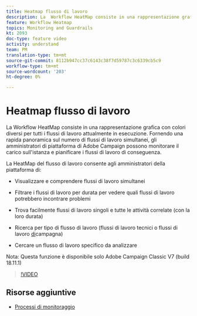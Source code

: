 ```yaml
---
title: Heatmap flusso di lavoro
description: La  Workflow HeatMap consiste in una rappresentazione grafica con colori diversi per tutti i flussi di lavoro attualmente in esecuzione.  Fornendo una rapida panoramica sul numero di flussi di lavoro simultanei, gli amministratori di piattaforma di Adobe Campaign  possono monitorare il carico sull'istanza e pianificare i flussi di lavoro di conseguenza.
feature: Workflow Heatmap
topics: Monitoring and Guardrails
kt: 2093
doc-type: feature video
activity: understand
team: PM
translation-type: tm+mt
source-git-commit: 8112b947cc37c6143c38f7d59787c3c6339cb5c9
workflow-type: tm+mt
source-wordcount: '203'
ht-degree: 0%

---
```



# Heatmap flusso di lavoro

La  Workflow HeatMap consiste in una rappresentazione grafica con colori diversi per tutti i flussi di lavoro attualmente in esecuzione.  Fornendo una rapida panoramica sul numero di flussi di lavoro simultanei, gli amministratori di piattaforma di Adobe Campaign  possono monitorare il carico sull&#39;istanza e pianificare i flussi di lavoro di conseguenza.

La HeatMap del flusso di lavoro consente agli amministratori della piattaforma di:

* Visualizzare e comprendere flussi di lavoro simultanei
* Filtrare i flussi di lavoro per durata per vedere quali flussi di lavoro potrebbero incontrare problemi
* Trova facilmente flussi di lavoro singoli e tutte le attività correlate (con la loro durata)

* Ricerca per tipo di flusso di lavoro (flussi di lavoro[](https://docs.adobe.com/content/help/en/campaign-classic/using/automating-with-workflows/general-operation/building-a-workflow.html#technical-workflows) tecnici o flussi di lavoro [di](https://docs.adobe.com/content/help/en/campaign-classic/using/automating-with-workflows/general-operation/building-a-workflow.html#campaign-workflows)campagna)

* Cercare un flusso di lavoro specifico da analizzare

Nota: Questa funzione è disponibile solo  Adobe Campaign Classic V7 (build 18.11.1)

>[!VIDEO](https://video.tv.adobe.com/v/25558?quality=12)

## Risorse aggiuntive

* [Processi di monitoraggio](https://docs.adobe.com/content/help/en/campaign-classic/using/monitoring-campaign-classic/production-procedures/monitoring-processes.html#Workflow_monitoring)
